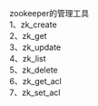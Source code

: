 zookeeper的管理工具<br>
1、zk_create  <br>
2、zk_get <br>
3、zk_update <br>
4、zk_list <br>
5、zk_delete <br>
6、zk_get_acl <br>
7、zk_set_acl <br>